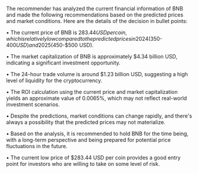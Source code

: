 The recommender has analyzed the current financial information of BNB and made the following recommendations based on the predicted prices and market conditions. Here are the details of the decision in bullet points:

• The current price of BNB is $283.44 USD per coin, which is relatively low compared to the predicted prices in 2024 ($350-$400 USD) and 2025 ($450-$500 USD).

• The market capitalization of BNB is approximately $4.34 billion USD, indicating a significant investment opportunity.

• The 24-hour trade volume is around $1.23 billion USD, suggesting a high level of liquidity for the cryptocurrency.

• The ROI calculation using the current price and market capitalization yields an approximate value of 0.0065%, which may not reflect real-world investment scenarios.

• Despite the predictions, market conditions can change rapidly, and there's always a possibility that the predicted prices may not materialize.

• Based on the analysis, it is recommended to hold BNB for the time being, with a long-term perspective and being prepared for potential price fluctuations in the future.

• The current low price of $283.44 USD per coin provides a good entry point for investors who are willing to take on some level of risk.